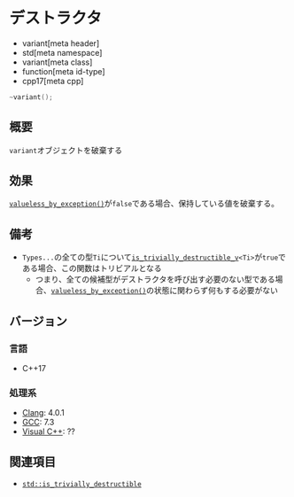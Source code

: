 # デストラクタ
* variant[meta header]
* std[meta namespace]
* variant[meta class]
* function[meta id-type]
* cpp17[meta cpp]

```cpp
~variant();
```

## 概要
`variant`オブジェクトを破棄する


## 効果
[`valueless_by_exception()`](valueless_by_exception.md)が`false`である場合、保持している値を破棄する。


## 備考
- `Types...`の全ての型`Ti`について[`is_trivially_destructible_v`](/reference/type_traits/is_trivially_destructible.md)`<Ti>`が`true`である場合、この関数はトリビアルとなる
    - つまり、全ての候補型がデストラクタを呼び出す必要のない型である場合、[`valueless_by_exception()`](valueless_by_exception.md)の状態に関わらず何もする必要がない


## バージョン
### 言語
- C++17

### 処理系
- [Clang](/implementation.md#clang): 4.0.1
- [GCC](/implementation.md#gcc): 7.3
- [Visual C++](/implementation.md#visual_cpp): ??


## 関連項目
- [`std::is_trivially_destructible`](/reference/type_traits/is_trivially_destructible.md)
